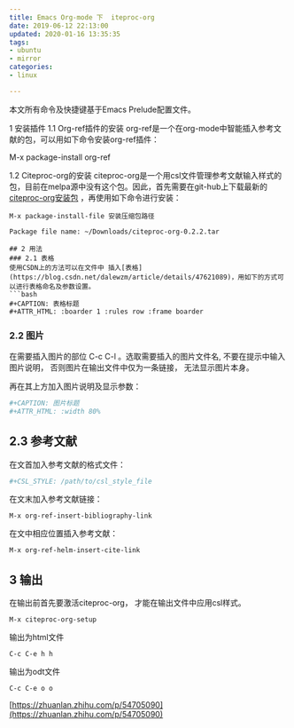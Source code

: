 ```yaml
---
title: Emacs Org-mode 下  iteproc-org
date: 2019-06-12 22:13:00
updated: 2020-01-16 13:35:35
tags: 
- ubuntu
- mirror
categories: 
- linux

---
```

本文所有命令及快捷键基于Emacs Prelude配置文件。

1 安装插件
1.1 Org-ref插件的安装
org-ref是一个在org-mode中智能插入参考文献的包，可以用如下命令安装org-ref插件：

M-x package-install org-ref

1.2 Citeproc-org的安装
citeproc-org是一个用csl文件管理参考文献输入样式的包，目前在melpa源中没有这个包。因此，首先需要在git-hub上下载最新的[citeproc-org安装包](https://github.com/andras-simonyi/citeproc-org) ，再使用如下命令进行安装：


<!--more-->


`M-x package-install-file 安装压缩包路径`
```
Package file name: ~/Downloads/citeproc-org-0.2.2.tar

## 2 用法
### 2.1 表格
使用CSDN上的方法可以在文件中 插入[表格](https://blog.csdn.net/dalewzm/article/details/47621089)，用如下的方式可以进行表格命名及参数设置。
```bash
#+CAPTION: 表格标题
#+ATTR_HTML: :boarder 1 :rules row :frame boarder
```
### 2.2 图片
在需要插入图片的部位 C-c C-l 。选取需要插入的图片文件名, 不要在提示中输入图片说明， 否则图片在输出文件中仅为一条链接， 无法显示图片本身。

再在其上方加入图片说明及显示参数：
```bash
#+CAPTION: 图片标题
#+ATTR_HTML: :width 80%
```
## 2.3 参考文献
在文首加入参考文献的格式文件：
```bash
#+CSL_STYLE: /path/to/csl_style_file
```
在文末加入参考文献链接：
```
M-x org-ref-insert-bibliography-link
```
在文中相应位置插入参考文献：
```
M-x org-ref-helm-insert-cite-link
```
## 3 输出
在输出前首先要激活citeproc-org， 才能在输出文件中应用csl样式。
```
M-x citeproc-org-setup
```
输出为html文件
```
C-c C-e h h
```
输出为odt文件
```
C-c C-e o o
```

[https://zhuanlan.zhihu.com/p/54705090](https://zhuanlan.zhihu.com/p/54705090)